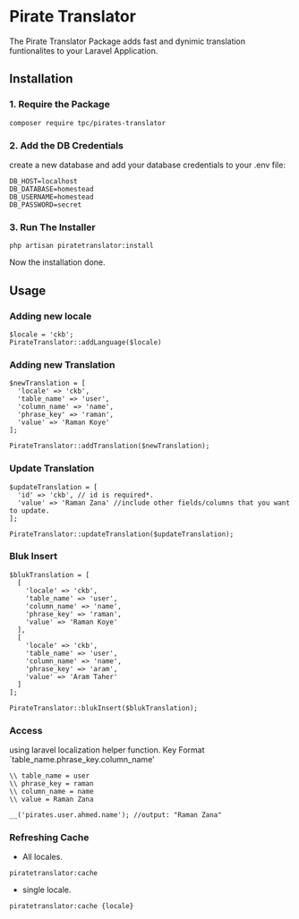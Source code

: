 # Pirate Translator
The Pirate Translator Package adds fast and dynimic translation funtionalites to your Laravel Application.

## Installation

### 1. Require the Package

```
composer require tpc/pirates-translator
```

### 2. Add the DB Credentials
create a new database and add your database credentials to your .env file:

```
DB_HOST=localhost
DB_DATABASE=homestead
DB_USERNAME=homestead
DB_PASSWORD=secret
```

### 3. Run The Installer

```
php artisan piratetranslator:install
```

Now the installation done.

## Usage

### Adding new locale

```
$locale = 'ckb';
PirateTranslator::addLanguage($locale)
```

### Adding new Translation

```
$newTranslation = [
  'locale' => 'ckb',
  'table_name' => 'user',
  'column_name' => 'name',
  'phrase_key' => 'raman',
  'value' => 'Raman Koye'
];

PirateTranslator::addTranslation($newTranslation);
```

### Update Translation
```
$updateTranslation = [
  'id' => 'ckb', // id is required*.
  'value' => 'Raman Zana' //include other fields/columns that you want to update.
];

PirateTranslator::updateTranslation($updateTranslation);
```

### Bluk Insert

```
$blukTranslation = [
  [
    'locale' => 'ckb',
    'table_name' => 'user',
    'column_name' => 'name',
    'phrase_key' => 'raman',
    'value' => 'Raman Koye'
  ],
  [
    'locale' => 'ckb',
    'table_name' => 'user',
    'column_name' => 'name',
    'phrase_key' => 'aram',
    'value' => 'Aram Taher'
  ]
];

PirateTranslator::blukInsert($blukTranslation);
```

### Access
using laravel localization helper function.
Key Format `table_name.phrase_key.column_name'
```
\\ table_name = user
\\ phrase_key = raman
\\ column_name = name
\\ value = Raman Zana

__('pirates.user.ahmed.name'); //output: "Raman Zana"
```

### Refreshing Cache 
- All locales.
```
piratetranslator:cache
```
- single locale.
```
piratetranslator:cache {locale}
```
